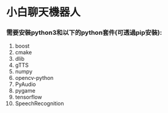 # 小白聊天機器人

### 需要安裝python3和以下的python套件(可透過pip安裝):
1. boost 
2. cmake 
3. dlib
4. gTTS
5. numpy
6. opencv-python
7. PyAudio
8. pygame
9. tensorflow
10. SpeechRecognition
